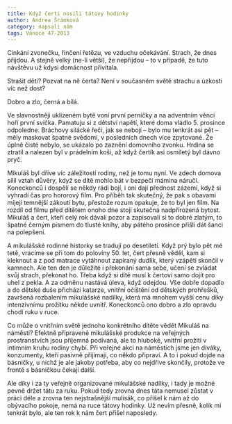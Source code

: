 ```yaml
---
title: Když čerti nosili tátovy hodinky
author: Andrea Šrámková
category: napsali nám
tags: Vánoce 47-2013
---
```


Cinkání zvonečku, řinčení řetězu, ve vzduchu očekávání. Strach, že dnes přijdou. A stejně velký (ne-li větší), že nepřijdou – to v případě, že tuto návštěvu už kdysi domácnost přivítala.

Strašit děti? Pozvat na ně čerta? Není v současném světě strachu a úzkosti víc než dost?

Dobro a zlo, černá a bílá.

Ve slavnostněji uklizeném bytě voní první perníčky a na adventním věnci hoří první svíčka. Pamatuju si z dětství napětí, které doma vládlo 5. prosince odpoledne. Bráchovy silácké řeči, jak se nebojí – bylo mu tenkrát asi pět – měly maskovat špatné svědomí, v posledních dnech více zpytované. Že úplně čisté nebylo, se ukázalo po zaznění domovního zvonku. Hrdina se ztratil a nalezen byl v prádelním koši, až když čertík asi osmiletý byl dávno pryč.

Mikuláš byl dříve víc záležitostí rodiny, než je tomu nyní. Ve zdech domova sílil vztah důvěry, když se dítě mohlo bát v bezpečí mámina náručí. Koneckonců i dospělí se někdy rádi bojí, i oni dají přednost zázemí, když si vyhradí čas pro hororový film. Pro příběh tak skutečný, že pak s obavami míjejí temnější zákoutí bytu, přestože rozum opakuje, že to byl jen film. Na rozdíl od filmu před dítětem onoho dne stojí skutečná nadpřirozená bytost. Mikuláš a čert, kteří celý rok dávali pozor a zapisovali si to dobré zlatým, to špatné černým písmem do tlusté knihy, aby pátého prosince přišli dát šanci na polepšení.

A mikulášské rodinné historky se tradují po desetiletí. Když prý bylo pět mé tetě, vracíme se při tom do poloviny 50. let, čert přesně věděl, kam si kleknout a z pod matrace vytáhnout zapíraný dudlík, který vzápětí skončil v kamnech. Ale ten den je důležité i překonání sama sebe, učení se zvládat svůj strach, překonat ho. Třeba když si dítě musí k čertovi samo dojít pro uhel z pekla. A za odměnu nastává úleva, když odejdou. Vše dobře dopadlo a do dětské duše přichází katarze, vnitřní očištění od dětských prohřešků, završená rozbalením mikulášské nadílky, která má mnohem vyšší cenu díky intenzivnímu prožitku někde uvnitř. Koneckonců ono dobro a zlo opravdu chodí ruku v ruce.

Co může o vnitřním světě jednoho konkrétního dítěte vědět Mikuláš na náměstí? Efektně připravené mikulášské produkce na veřejných prostranstvích jsou příjemná podívaná, ale to hluboké, vnitřní prožití v intimním kruhu rodiny chybí. Při veřejné akci na náměstích jsme jen diváky, konzumenty, kteří pasivně přijímají, co někdo připraví. A to i pokud dojde na básničky, u nichž je ale jakoby potřeba, aby co nejdříve skončily, protože ve frontě s básničkou čekají další.

Ale díky i za ty veřejně organizované mikulášské nadílky, i tady je možné pevně držet tátu za ruku. Pokud tedy zrovna dnes táta nemusel zůstat v práci déle a zrovna ten nejstrašnější mulisák, co přišel k nám až do obývacího pokoje, nemá na ruce tátovy hodinky. Už nevím přesně, kolik mi tenkrát bylo, ale ten rok k nám čert přišel naposledy.